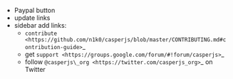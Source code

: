 - Paypal button
- update links
- sidebar add links:
  - `contribute <https://github.com/n1k0/casperjs/blob/master/CONTRIBUTING.md#contribution-guide>`_
  - get `support <https://groups.google.com/forum/#!forum/casperjs>`_
  - follow `@casperjs\_org <https://twitter.com/casperjs_org>`_ on Twitter
